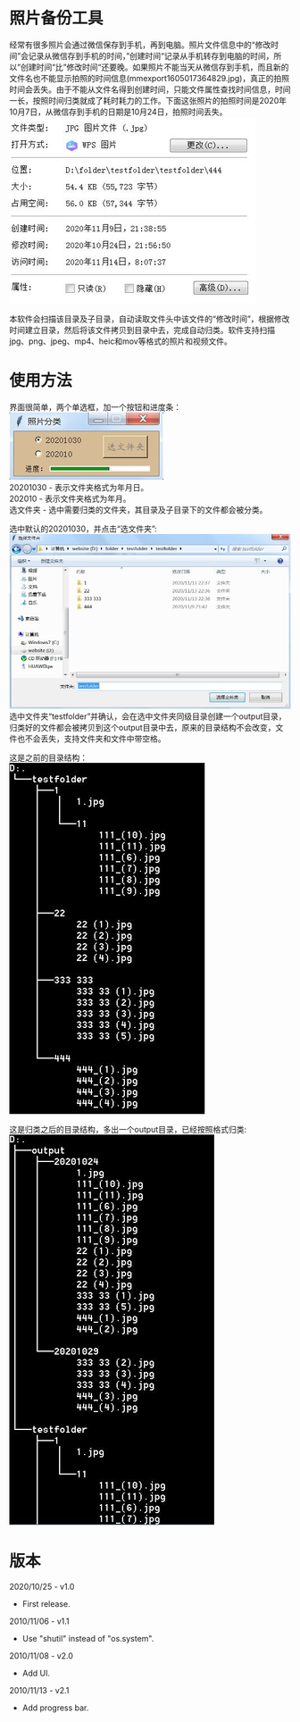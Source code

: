 # 照片备份工具
经常有很多照片会通过微信保存到手机，再到电脑。照片文件信息中的“修改时间”会记录从微信存到手机的时间，”创建时间“记录从手机转存到电脑的时间，所以”创建时间“比”修改时间“还要晚。如果照片不能当天从微信存到手机，而且新的文件名也不能显示拍照的时间信息(mmexport1605017364829.jpg)，真正的拍照时间会丢失。由于不能从文件名得到创建时间，只能文件属性查找时间信息，时间一长，按照时间归类就成了耗时耗力的工作。下面这张照片的拍照时间是2020年10月7日，从微信存到手机的日期是10月24日，拍照时间丢失。
![UI](https://github.com/pangqiao/photo_handler/blob/main/images/wechat.jpg)  

本软件会扫描该目录及子目录，自动读取文件头中该文件的“修改时间”，根据修改时间建立目录，然后将该文件拷贝到目录中去，完成自动归类。软件支持扫描jpg、png、jpeg、mp4、heic和mov等格式的照片和视频文件。  

# 使用方法
界面很简单，两个单选框，加一个按钮和进度条：  
![UI](https://github.com/pangqiao/photo_handler/blob/main/images/main.jpg)  
20201030 - 表示文件夹格式为年月日。  
202010   - 表示文件夹格式为年月。  
选文件夹  - 选中需要归类的文件夹，其目录及子目录下的文件都会被分类。  
 
选中默认的20201030，并点击“选文件夹”:  
![选文件夹](https://github.com/pangqiao/photo_handler/blob/main/images/select_the_folder.jpg)  
选中文件夹“testfolder”并确认，会在选中文件夹同级目录创建一个output目录，归类好的文件都会被拷贝到这个output目录中去，原来的目录结构不会改变，文件也不会丢失，支持文件夹和文件中带空格。  
 
这是之前的目录结构：  
![before](https://github.com/pangqiao/photo_handler/blob/main/images/folder_before.jpg)  
  
这是归类之后的目录结构，多出一个output目录，已经按照格式归类:    
![after](https://github.com/pangqiao/photo_handler/blob/main/images/folder_after.jpg)

# 版本
2020/10/25 - v1.0 
- First release.

2010/11/06 - v1.1
- Use "shutil" instead of "os.system".

2010/11/08 - v2.0  
- Add UI.

2010/11/13 - v2.1  
- Add progress bar.

